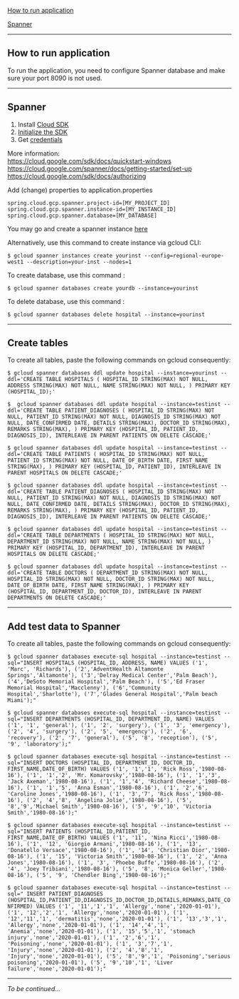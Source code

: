 [How to run application](#how-to-run-application)

[Spanner](#spanner)

***
## How to run application
To run the application, you need to configure Spanner database and make sure your port 8090 is not used.

***

## Spanner


1. Install [Cloud SDK](https://cloud.google.com/sdk/docs#install_the_latest_cloud_tools_version_cloudsdk_current_version)
2. [Initialize the SDK](https://cloud.google.com/sdk/docs/quickstart-windows#initialize_the_sdk)
3. Get [credentials](https://cloud.google.com/docs/authentication/getting-started)

More information:  
https://cloud.google.com/sdk/docs/quickstart-windows
https://cloud.google.com/spanner/docs/getting-started/set-up  
https://cloud.google.com/sdk/docs/authorizing

Add (change) properties to application.properties
```
spring.cloud.gcp.spanner.project-id=[MY_PROJECT_ID]
spring.cloud.gcp.spanner.instance-id=[MY_INSTANCE_ID]
spring.cloud.gcp.spanner.database=[MY_DATABASE]
```

You may go and create a spanner instance [here](https://console.cloud.google.com/spanner/instances)

Alternatively, use this command to create instance via gcloud CLI:

`$ gcloud spanner instances create yourinst --config=regional-europe-west1 --description=your-inst --nodes=1`

To create database, use this command :

`$ gcloud spanner databases create yourdb --instance=yourinst `

To delete database, use this command :

`$ gcloud spanner databases delete hospital --instance=yourinst `
***
## Create tables

To create all tables, paste the following commands on gcloud consequently:

`$ gcloud spanner databases ddl update hospital --instance=yourinst --ddl='CREATE TABLE HOSPITALS (
     HOSPITAL_ID STRING(MAX) NOT NULL,
     ADDRESS STRING(MAX) NOT NULL,
     NAME STRING(MAX) NOT NULL,
   ) PRIMARY KEY (HOSPITAL_ID);'
    `

  `$  gcloud spanner databases ddl update hospital --instance=testinst --ddl='CREATE TABLE PATIENT_DIAGNOSES (
        HOSPITAL_ID STRING(MAX) NOT NULL,
        PATIENT_ID STRING(MAX) NOT NULL,
        DIAGNOSIS_ID STRING(MAX) NOT NULL,
        DATE_CONFIRMED DATE,
        DETAILS STRING(MAX),
        DOCTOR_ID STRING(MAX),
        REMARKS STRING(MAX),
      ) PRIMARY KEY (HOSPITAL_ID, PATIENT_ID, DIAGNOSIS_ID),
      INTERLEAVE IN PARENT PATIENTS ON DELETE CASCADE;'`
     
  `$ gcloud spanner databases ddl update hospital --instance=testinst --ddl='CREATE TABLE PATIENTS (
           HOSPITAL_ID STRING(MAX) NOT NULL,
           PATIENT_ID STRING(MAX) NOT NULL,
           DATE_OF_BIRTH DATE,
           FIRST_NAME STRING(MAX),
         ) PRIMARY KEY (HOSPITAL_ID, PATIENT_ID),
         INTERLEAVE IN PARENT HOSPITALS ON DELETE CASCADE;'`
       
  `$ gcloud spanner databases ddl update hospital --instance=testinst --ddl='CREATE TABLE PATIENT_DIAGNOSES (
        HOSPITAL_ID STRING(MAX) NOT NULL,
        PATIENT_ID STRING(MAX) NOT NULL,
        DIAGNOSIS_ID STRING(MAX) NOT NULL,
        DATE_CONFIRMED DATE,
        DETAILS STRING(MAX),
        DOCTOR_ID STRING(MAX),
        REMARKS STRING(MAX),
      ) PRIMARY KEY (HOSPITAL_ID, PATIENT_ID, DIAGNOSIS_ID),
      INTERLEAVE IN PARENT PATIENTS ON DELETE CASCADE;'`
     
  `$ gcloud spanner databases ddl update hospital --instance=testinst --ddl='CREATE TABLE DEPARTMENTS (
        HOSPITAL_ID STRING(MAX) NOT NULL,
        DEPARTMENT_ID STRING(MAX) NOT NULL,
        NAME STRING(MAX) NOT NULL,
      ) PRIMARY KEY (HOSPITAL_ID, DEPARTMENT_ID),
      INTERLEAVE IN PARENT HOSPITALS ON DELETE CASCADE;'`
  
  `$ gcloud spanner databases ddl update hospital --instance=testinst --ddl='CREATE TABLE DOCTORS (
        DEPARTMENT_ID STRING(MAX) NOT NULL,
        HOSPITAL_ID STRING(MAX) NOT NULL,
        DOCTOR_ID STRING(MAX) NOT NULL,
        DATE_OF_BIRTH DATE,
        FIRST_NAME STRING(MAX),
      ) PRIMARY KEY (HOSPITAL_ID, DEPARTMENT_ID, DOCTOR_ID),
      INTERLEAVE IN PARENT DEPARTMENTS ON DELETE CASCADE;'`   
***
## Add test data to Spanner
To create all tables, paste the following commands on gcloud consequently:

`$ gcloud spanner databases execute-sql hospital --instance=testinst --sql="INSERT HOSPITALS (HOSPITAL_ID, ADDRESS, NAME)
                                                                             VALUES ('1', 'Marc', 'Richards'),
                                                                             ('2','AdventHealth Altamonte Springs','Altamonte'),
                                                                             ('3','Delray Medical Center','Palm Beach'),
                                                                             ('4','DeSoto Memorial Hospital','Palm Beach'),
                                                                             ('5','Ed Fraser Memorial Hospital','Macclenny'),
                                                                             ('6','Community Hospital','Sharlotte'),
                                                                             ('7','Glades General Hospital','Palm beach Miami');"`

`$ gcloud spanner databases execute-sql hospital --instance=testinst --sql="INSERT DEPARTMENTS (HOSPITAL_ID, DEPARTMENT_ID, NAME)
                                                                             VALUES ('1', '1', 'general'),
                                                                             ('1', '2', 'surgery'),
                                                                             ('1', '3', 'emergency'),
                                                                             ('2', '4', 'surgery'),
                                                                             ('2', '5', 'emergency'),
                                                                             ('2', '6', 'recovery'),
                                                                             ('2', '7', 'general'),
                                                                             ('5', '8', 'reception'),
                                                                             ('5', '9', 'laboratory');"`

`$ gcloud spanner databases execute-sql hospital --instance=testinst --sql="INSERT DOCTORS (HOSPITAL_ID, DEPARTMENT_ID, DOCTOR_ID, FIRST_NAME,DATE_OF_BIRTH)
                                                                             VALUES ('1', '1','1', 'Rick Ross','1980-08-16'),
                                                                             ('1', '1','2', 'Mr. Komarovsky','1980-08-16'),
                                                                             ('1', '1','3', 'Jack Axeman','1980-08-16'),
                                                                             ('1', '1','4', 'Richard Cheese','1980-08-16'),
                                                                             ('1', '1','5', 'Anna Esman','1980-08-16'),
                                                                             ('1', '2','6', 'Caroline Jones','1980-08-16'),
                                                                             ('1', '3','7', 'Rick Ross','1980-08-16'),
                                                                             ('2', '4','8', 'Angelina Jolie','1980-08-16'),
                                                                             ('5', '8','9','Michael Smith','1980-08-16'),
                                                                             ('5', '9','10', 'Victoria Smith','1980-08-16');"`

`$ gcloud spanner databases execute-sql hospital --instance=testinst --sql="INSERT PATIENTS (HOSPITAL_ID,PATIENT_ID, FIRST_NAME,DATE_OF_BIRTH)
                                                                             VALUES ('1', '11', 'Nina Ricci','1980-08-16'),
                                                                             ('1', '12', 'Giorgio Armani','1980-08-16'),
                                                                             ('1', '13', 'Donatello Versace','1980-08-16'),
                                                                             ('1', '14', 'Christian Dior','1980-08-16'),
                                                                             ('1', '15', 'Victoria Smith','1980-08-16'),
                                                                             ('1', '2', 'Anna Jones','1980-08-16'),
                                                                             ('1', '3', 'Phoebe Buffe','1980-08-16'),
                                                                             ('2', '4', 'Joey Tribiani','1980-08-16'),
                                                                             ('5', '8', 'Monica Geller','1980-08-16'),
                                                                             ('5', '9', 'Chendler Bing','1980-08-16');"`

`$ gcloud spanner databases execute-sql hospital --instance=testinst --sql=" INSERT PATIENT_DIAGNOSES (HOSPITAL_ID,PATIENT_ID,DIAGNOSIS_ID,DOCTOR_ID,DETAILS,REMARKS,DATE_CONFIRMED)
                                                                             VALUES ('1', '11','1','1', 'Allergy','none','2020-01-01'),
                                                                             ('1', '12','2','1', 'Allergy','none','2020-01-01'),
                                                                             ('1', '12','11','1', 'dermatitis','none','2020-01-01'),
                                                                             ('1', '13','3','1', 'Allergy','none','2020-01-01'),
                                                                             ('1', '14','4','1', 'Anemia','none','2020-01-01'),
                                                                             ('1', '15','5','1', 'stomach injury','none','2020-01-01'),
                                                                             ('1', '2','6','1', 'Poisoning','none','2020-01-01'),
                                                                             ('1', '3','7','1', 'Injury','none','2020-01-01'),
                                                                             ('2', '4','8','1', 'Injury','none','2020-01-01'),
                                                                             ('5', '8','9','1', 'Poisoning','serious poisoning','2020-01-01'),
                                                                             ('5', '9','10','1', 'Liver failure','none','2020-01-01');"`
***
*To be continued...*